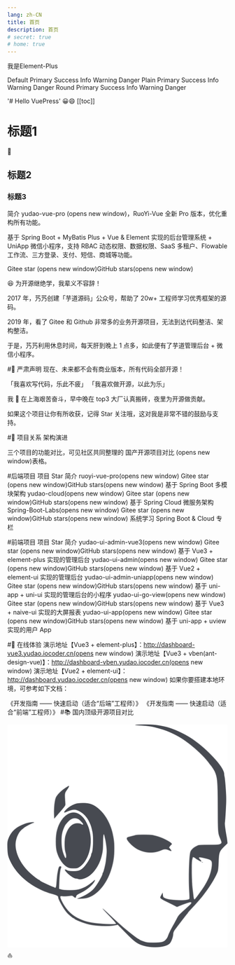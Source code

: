 ```yaml
---
lang: zh-CN
title: 首页
description: 首页
# secret: true
# home: true
---
```

<el-alert title="success alert" type="success" />
<ClanVat></ClanVat>

<script>
    import { CaretBottom } from '@element-plus/icons-vue' // svg图标
import { Calendar, Search } from '@element-plus/icons-vue'
const size=1;

</script>
<el-button type="primary" :icon="Edit">我是Element-Plus</el-button>
 <el-icon><caret-bottom /></el-icon>


 <!-- 使用 el-icon 标签来包裹 SVG 图标 -->
  <!-- <div>
    <el-icon :size="size" :color="color">
      <edit />
    </el-icon>
    <edit />
  </div> -->



<el-row class="mb-4">
    <el-button>Default</el-button>
    <el-button type="primary">Primary</el-button>
    <el-button type="success">Success</el-button>
    <el-button type="info">Info</el-button>
    <el-button type="warning">Warning</el-button>
    <el-button type="danger">Danger</el-button>
  </el-row>

  <el-row class="mb-4">
    <el-button plain>Plain</el-button>
    <el-button type="primary" plain>Primary</el-button>
    <el-button type="success" plain>Success</el-button>
    <el-button type="info" plain>Info</el-button>
    <el-button type="warning" plain>Warning</el-button>
    <el-button type="danger" plain>Danger</el-button>
  </el-row>

  <el-row class="mb-4">
    <el-button round>Round</el-button>
    <el-button type="primary" round>Primary</el-button>
    <el-button type="success" round>Success</el-button>
    <el-button type="info" round>Info</el-button>
    <el-button type="warning" round>Warning</el-button>
    <el-button type="danger" round>Danger</el-button>
  </el-row>

  <el-row>
    <el-button :icon="Search" circle />
    <el-button type="primary" :icon="CaretBottom" circle />
    <el-button type="success" :icon="Check" circle />
    <el-button type="info" :icon="Message" circle />
    <el-button type="warning" :icon="Star" circle />
    <el-button type="danger" :icon="Delete" circle />
  </el-row>

'# Hello VuePress'
:grinning::smile:
[[toc]]

# 标题1

:rocket:

## 标题2


### 标题3

简介
yudao-vue-pro (opens new window)，RuoYi-Vue 全新 Pro 版本，优化重构所有功能。

基于 Spring Boot + MyBatis Plus + Vue & Element 实现的后台管理系统 + UniApp 微信小程序，支持 RBAC 动态权限、数据权限、SaaS 多租户、Flowable 工作流、三方登录、支付、短信、商城等功能。

Gitee star (opens new window)GitHub stars(opens new window)

😆 为开源继绝学，我辈义不容辞！

2017 年，艿艿创建「芋道源码」公众号，帮助了 20w+ 工程师学习优秀框架的源码。

2019 年，看了 Gitee 和 Github 非常多的业务开源项目，无法到达代码整洁、架构整洁。

于是，艿艿利用休息时间，每天肝到晚上 1 点多，如此便有了芋道管理后台 + 微信小程序。

#🐴 严肃声明
现在、未来都不会有商业版本，所有代码全部开源！

「我喜欢写代码，乐此不疲」
「我喜欢做开源，以此为乐」

我 🐶 在上海艰苦奋斗，早中晚在 top3 大厂认真搬砖，夜里为开源做贡献。

如果这个项目让你有所收获，记得 Star 关注哦，这对我是非常不错的鼓励与支持。

#🐳 项目关系
架构演进

三个项目的功能对比，可见社区共同整理的 国产开源项目对比 (opens new window)表格。

#后端项目
项目	Star	简介
ruoyi-vue-pro(opens new window)	Gitee star (opens new window)GitHub stars(opens new window)	基于 Spring Boot 多模块架构
yudao-cloud(opens new window)	Gitee star (opens new window)GitHub stars(opens new window)	基于 Spring Cloud 微服务架构
Spring-Boot-Labs(opens new window)	Gitee star (opens new window)GitHub stars(opens new window)	系统学习 Spring Boot & Cloud 专栏
 
#前端项目
项目	Star	简介
yudao-ui-admin-vue3(opens new window)	Gitee star (opens new window)GitHub stars(opens new window)	基于 Vue3 + element-plus 实现的管理后台
yudao-ui-admin(opens new window)	Gitee star (opens new window)GitHub stars(opens new window)	基于 Vue2 + element-ui 实现的管理后台
yudao-ui-admin-uniapp(opens new window)	Gitee star (opens new window)GitHub stars(opens new window)	基于 uni-app + uni-ui 实现的管理后台的小程序
yudao-ui-go-view(opens new window)	Gitee star (opens new window)GitHub stars(opens new window)	基于 Vue3 + naive-ui 实现的大屏报表
yudao-ui-app(opens new window)	Gitee star (opens new window)GitHub stars(opens new window)	基于 uni-app + uview 实现的用户 App
 
#🐶 在线体验
演示地址【Vue3 + element-plus】：http://dashboard-vue3.yudao.iocoder.cn(opens new window)
演示地址【Vue3 + vben(ant-design-vue)】：http://dashboard-vben.yudao.iocoder.cn(opens new window)
演示地址【Vue2 + element-ui】：http://dashboard.yudao.iocoder.cn(opens new window)
如果你要搭建本地环境，可参考如下文档：

《开发指南 —— 快速启动（适合“后端”工程师）》
《开发指南 —— 快速启动（适合“前端”工程师）》
#📚 国内顶级开源项目对比

![Logo](/images/hero.png) :sailboat: